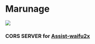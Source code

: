 Marunage
======

![](http://33.media.tumblr.com/57c11ea6ee179c37eed415a8e13bcf5a/tumblr_ngi5w6S2MR1qz64n4o1_500.gif)

### CORS SERVER for [Assist-waifu2x](https://github.com/eiurur/Assist-waifu2x)